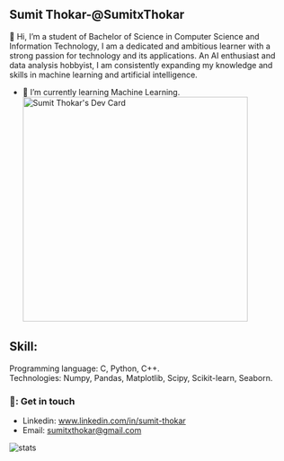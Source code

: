 ## Sumit Thokar-@SumitxThokar                       
👋 Hi, I’m a student of Bachelor of Science in Computer Science and Information Technology, I am a dedicated and ambitious learner with a strong passion for technology and its applications. An AI enthusiast and data analysis hobbyist, I am consistently expanding my knowledge and skills in machine learning and artificial intelligence.
<br>
- 🌱 I’m currently learning Machine Learning.
<a href="https://app.daily.dev/SumitxT"><img src="https://api.daily.dev/devcards/f9d6e5f5d65848ca97d62f5ca42107a6.png?r=wz8" width="400" alt="Sumit Thokar's Dev Card"/></a>
## Skill:
Programming language: C, Python, C++.<br>
Technologies: Numpy, Pandas, Matplotlib, Scipy, Scikit-learn, Seaborn.

### 💬: Get in touch
- Linkedin: www.linkedin.com/in/sumit-thokar
- Email: sumitxthokar@gmail.com

![stats](https://github-readme-stats.vercel.app/api?username=SumitxThokar&show_icons=true&theme=midnight-purple)
